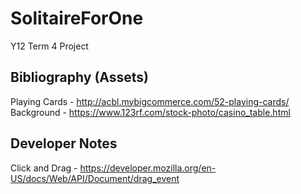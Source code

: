 # SolitaireForOne
Y12 Term 4 Project

## Bibliography (Assets)
Playing Cards - http://acbl.mybigcommerce.com/52-playing-cards/
Background - https://www.123rf.com/stock-photo/casino_table.html

## Developer Notes

Click and Drag -
https://developer.mozilla.org/en-US/docs/Web/API/Document/drag_event